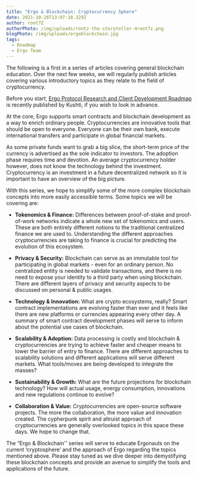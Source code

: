 ```yaml
---
title: "Ergo & Blockchain: Cryptocurrency Sphere"
date: 2021-10-26T13:07:18.329Z
author: root7Z
authorPhoto: /img/uploads/rootz-the-storyteller-4root7z.png
blogPhoto: /img/uploads/ergoblockchain.jpg
tags:
  - Roadmap
  - Ergo Team
---
```

<!--StartFragment-->



The following is a first in a series of articles covering general blockchain education. Over the next few weeks, we will regularly publish articles covering various introductory topics as they relate to the field of cryptocurrency.



Before you start, [Ergo Protocol Research and Client Development Roadmap](https://www.reddit.com/r/ergonauts/comments/qfjhw4/ergo_protocol_research_and_client_development/) is recently published by Kushti, if you wish to look in advance.



At the core, Ergo supports smart contracts and blockchain development as a way to enrich ordinary people. Cryptocurrencies are innovative tools that should be open to everyone. Everyone can be their own bank, execute international transfers and participate in global financial markets. 



As some private funds want to grab a big slice, the short-term price of the currency is advertised as the sole indicator to investors. The adoption phase requires time and devotion. An average cryptocurrency holder however, does not know the technology behind the investment. Cryptocurrency is an investment in a future decentralized network so it is important to have an overview of the big picture.



With this series, we hope to simplify some of the more complex blockchain concepts into more easily accessible terms. Some topics we will be covering are:



* **Tokenomics & Finance:** Differences between proof-of-stake and proof-of-work networks indicate a whole new set of tokenomics and users. These are both entirely different notions to the traditional centralized finance we are used to. Understanding the different approaches cryptocurrencies are taking to finance is crucial for predicting the evolution of this ecosystem.



* **Privacy & Security:** Blockchain can serve as an immutable tool for participating in global markets - even for an ordinary person. No centralized entity is needed to validate transactions, and there is no need to expose your identity to a third party when using blockchain. There are different layers of privacy and security aspects to be discussed on personal & public usages.



* **Technology & Innovation:** What are crypto ecosystems, really? Smart contract implementations are evolving faster than ever and it feels like there are new platforms or currencies appearing every other day. A summary of smart contract development phases will serve to inform about the potential use cases of blockchain.



* **Scalability & Adoption:** Data processing is costly and blockchain & cryptocurrencies are trying to achieve faster and cheaper means to lower the barrier of entry to finance. There are different approaches to scalability solutions and different applications will serve different markets. What tools/moves are being developed to integrate the masses?



* **Sustainability & Growth:** What are the future projections for blockchain technology? How will actual usage, energy consumption, innovations and new regulations continue to evolve? 



* **Collaboration & Value:** Cryptocurrencies are open-source software projects. The more the collaboration, the more value and innovation created. The cypherpunk spirit and altruist approach of cryptocurrencies are generally overlooked topics in this space these days. We hope to change that. 



The “Ergo & Blockchain'' series will serve to educate Ergonauts on the current ‘cryptosphere’ and the approach of Ergo regarding the topics mentioned above. Please stay tuned as we dive deeper into demystifying these blockchain concepts and provide an avenue to simplify the tools and applications of the future. 



<!--EndFragment-->